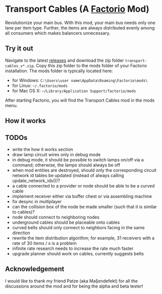 # Transport Cables (A [Factorio](https://www.factorio.com/) Mod)

Revolutionize your main bus.
With this mod, your main bus needs only one lane per item type.
Further, the items are always distributed evenly among all consumers
which makes balancers unnecessary.

## Try it out

Navigate to the latest [releases](https://github.com/michael-koller-91/transport-cables/releases)
and download the zip folder `transport-cables_v*.zip`.
Copy this zip folder to the mods folder of your Factorio installation.
The mods folder is typically located here:
* for Windows: `C:\Users\user name\AppData\Roaming\Factorio\mods\`
* for Linux: `~/.factorio/mods`
* for Mac OS X: `~/Library/Application Support/factorio/mods`

After starting Factorio, you will find the Transport Cables mod in the mods menu.

## How it works

## TODOs

* write the how it works section
* draw lamp circuit wires only in debug mode
* in debug mode, it should be possible to switch lamps on/off via a command; otherwise, the lamps should always be off
* when mod entities are destroyed, should only the corresponding circuit network id tables be updated (instead of always calling update_network_ids())?
* a cable connected to a provider or node should be able to be a curved cable
* implement receiver either via buffer chest or via assembling machine
* fix desync in multiplayer
* can the collision box of the node be made smaller (such that it is similar to cables)?
* node should connect to neighboring nodes
* underground cables should be placeable onto cables
* curved belts should only connect to neighbors facing in the same direction
* rewrite the item distribution algorithm; for example, 31 receivers with a rate of 30 items / s is a problem
* infinite rate research needs to increase the rate much faster
* upgrade planner should work on cables, currently suggests belts

## Acknowledgement

I would like to thank my friend Patze (aka Ma§endefekt) for all the discussions around the mod
and for being the alpha and beta tester!
